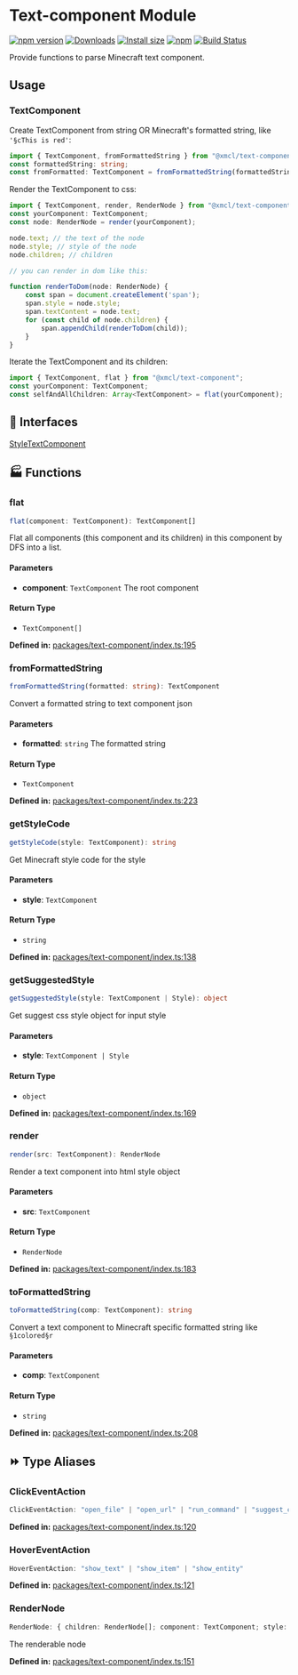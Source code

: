 # Text-component Module

[![npm version](https://img.shields.io/npm/v/@xmcl/text-component.svg)](https://www.npmjs.com/package/@xmcl/text-component)
[![Downloads](https://img.shields.io/npm/dm/@xmcl/text-component.svg)](https://npmjs.com/@xmcl/text-component)
[![Install size](https://packagephobia.now.sh/badge?p=@xmcl/text-component)](https://packagephobia.now.sh/result?p=@xmcl/text-component)
[![npm](https://img.shields.io/npm/l/@xmcl/minecraft-launcher-core.svg)](https://github.com/voxelum/minecraft-launcher-core-node/blob/master/LICENSE)
[![Build Status](https://github.com/voxelum/minecraft-launcher-core-node/workflows/Build/badge.svg)](https://github.com/Voxelum/minecraft-launcher-core-node/actions?query=workflow%3ABuild)

Provide functions to parse Minecraft text component.

## Usage

### TextComponent

Create TextComponent from string OR Minecraft's formatted string, like `'§cThis is red'`:

```ts
import { TextComponent, fromFormattedString } from "@xmcl/text-component";
const formattedString: string;
const fromFormatted: TextComponent = fromFormattedString(formattedString);
```

Render the TextComponent to css:

```ts
import { TextComponent, render, RenderNode } from "@xmcl/text-component";
const yourComponent: TextComponent;
const node: RenderNode = render(yourComponent);

node.text; // the text of the node
node.style; // style of the node
node.children; // children

// you can render in dom like this:

function renderToDom(node: RenderNode) {
    const span = document.createElement('span');
    span.style = node.style;
    span.textContent = node.text;
    for (const child of node.children) {
        span.appendChild(renderToDom(child));
    }
} 
```

Iterate the TextComponent and its children:

```ts
import { TextComponent, flat } from "@xmcl/text-component";
const yourComponent: TextComponent;
const selfAndAllChildren: Array<TextComponent> = flat(yourComponent);
```

## 🤝 Interfaces

<div class="definition-grid interface"><a href="text-component/@xmcl/text-component.Style">Style</a><a href="text-component/@xmcl/text-component.TextComponent">TextComponent</a></div>

## 🏭 Functions

### flat

```ts
flat(component: TextComponent): TextComponent[]
```
Flat all components (this component and its children) in this component by DFS into a list.
#### Parameters

- **component**: `TextComponent`
The root component
#### Return Type

- `TextComponent[]`

<p style="font-size: 14px; color: var(--vp-c-text-2)">
<strong>Defined in:</strong> <a href="https://github.com/voxelum/minecraft-launcher-core-node/blob/master/packages/text-component/index.ts#L195" target="_blank" rel="noreferrer">packages/text-component/index.ts:195</a>
</p>


### fromFormattedString

```ts
fromFormattedString(formatted: string): TextComponent
```
Convert a formatted string to text component json
#### Parameters

- **formatted**: `string`
The formatted string
#### Return Type

- `TextComponent`

<p style="font-size: 14px; color: var(--vp-c-text-2)">
<strong>Defined in:</strong> <a href="https://github.com/voxelum/minecraft-launcher-core-node/blob/master/packages/text-component/index.ts#L223" target="_blank" rel="noreferrer">packages/text-component/index.ts:223</a>
</p>


### getStyleCode

```ts
getStyleCode(style: TextComponent): string
```
Get Minecraft style code for the style
#### Parameters

- **style**: `TextComponent`
#### Return Type

- `string`

<p style="font-size: 14px; color: var(--vp-c-text-2)">
<strong>Defined in:</strong> <a href="https://github.com/voxelum/minecraft-launcher-core-node/blob/master/packages/text-component/index.ts#L138" target="_blank" rel="noreferrer">packages/text-component/index.ts:138</a>
</p>


### getSuggestedStyle

```ts
getSuggestedStyle(style: TextComponent | Style): object
```
Get suggest css style object for input style
#### Parameters

- **style**: `TextComponent | Style`
#### Return Type

- `object`

<p style="font-size: 14px; color: var(--vp-c-text-2)">
<strong>Defined in:</strong> <a href="https://github.com/voxelum/minecraft-launcher-core-node/blob/master/packages/text-component/index.ts#L169" target="_blank" rel="noreferrer">packages/text-component/index.ts:169</a>
</p>


### render

```ts
render(src: TextComponent): RenderNode
```
Render a text component into html style object
#### Parameters

- **src**: `TextComponent`
#### Return Type

- `RenderNode`

<p style="font-size: 14px; color: var(--vp-c-text-2)">
<strong>Defined in:</strong> <a href="https://github.com/voxelum/minecraft-launcher-core-node/blob/master/packages/text-component/index.ts#L183" target="_blank" rel="noreferrer">packages/text-component/index.ts:183</a>
</p>


### toFormattedString

```ts
toFormattedString(comp: TextComponent): string
```
Convert a text component to Minecraft specific formatted string like ``§1colored§r``
#### Parameters

- **comp**: `TextComponent`
#### Return Type

- `string`

<p style="font-size: 14px; color: var(--vp-c-text-2)">
<strong>Defined in:</strong> <a href="https://github.com/voxelum/minecraft-launcher-core-node/blob/master/packages/text-component/index.ts#L208" target="_blank" rel="noreferrer">packages/text-component/index.ts:208</a>
</p>



## ⏩ Type Aliases

### ClickEventAction

```ts
ClickEventAction: "open_file" | "open_url" | "run_command" | "suggest_command"
```
<p style="font-size: 14px; color: var(--vp-c-text-2)">
<strong>Defined in:</strong> <a href="https://github.com/voxelum/minecraft-launcher-core-node/blob/master/packages/text-component/index.ts#L120" target="_blank" rel="noreferrer">packages/text-component/index.ts:120</a>
</p>


### HoverEventAction

```ts
HoverEventAction: "show_text" | "show_item" | "show_entity"
```
<p style="font-size: 14px; color: var(--vp-c-text-2)">
<strong>Defined in:</strong> <a href="https://github.com/voxelum/minecraft-launcher-core-node/blob/master/packages/text-component/index.ts#L121" target="_blank" rel="noreferrer">packages/text-component/index.ts:121</a>
</p>


### RenderNode

```ts
RenderNode: { children: RenderNode[]; component: TextComponent; style: object }
```
The renderable node
<p style="font-size: 14px; color: var(--vp-c-text-2)">
<strong>Defined in:</strong> <a href="https://github.com/voxelum/minecraft-launcher-core-node/blob/master/packages/text-component/index.ts#L151" target="_blank" rel="noreferrer">packages/text-component/index.ts:151</a>
</p>




